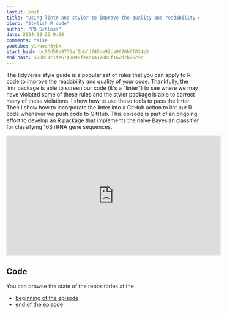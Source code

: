 ```yaml
---
layout: post
title: "Using lintr and styler to improve the quality and readability of R code (CC300)"
blurb: "Stylish R code"
author: "PD Schloss"
date: 2024-08-26 9:00
comments: false
youtube: y1nwosH8ybk
start_hash: bc86d58e9755af9bbfd740be92ca9670b6f024e3
end_hash: 508b51c1fe6748899feec1a178b5f162d2b26c9c
---
```


The tidyverse style guide is a popular set of rules that you can apply to R code to improve the readability and quality of your code. Thankfully, the lintr package is able to screen our code (it's a "linter") to see where we may have violated some of these rules and the styler package is able to correct many of these violations. I show how to use these tools to pass the linter. Then I show how to incorporate the linter into a GitHub action to lint our R code whenever we push code to GitHub. This episode is part of an ongoing effort to develop an R package that implements the naive Bayesian classifier for classifying 16S rRNA gene sequences.

<iframe style="margin: 0 auto;display:block;" width="560" height="315" src="https://www.youtube.com/embed/{{ page.youtube }}" frameborder="0" allow="accelerometer; autoplay; encrypted-media; gyroscope; picture-in-picture" allowfullscreen></iframe>

## Code

You can browse the state of the repositories at the

* [beginning of the episode](https://github.com/riffomonas/phylotypr/tree/{{page.start_hash}})
* [end of the episode](https://github.com/riffomonas/phylotypr/tree/{{page.end_hash}})

